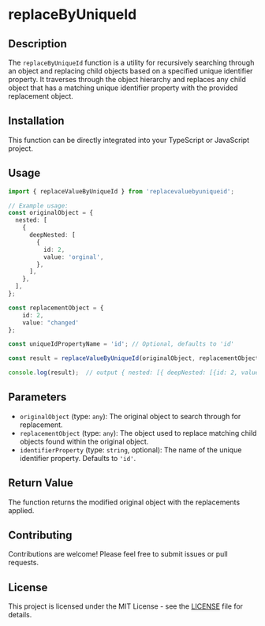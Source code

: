 # replaceByUniqueId

## Description

The `replaceByUniqueId` function is a utility for recursively searching through an object and replacing child objects based on a specified unique identifier property. It traverses through the object hierarchy and replaces any child object that has a matching unique identifier property with the provided replacement object.

## Installation

This function can be directly integrated into your TypeScript or JavaScript project.

## Usage

```typescript
import { replaceValueByUniqueId } from 'replacevaluebyuniqueid';

// Example usage:
const originalObject = {
  nested: [
    {
      deepNested: [
        {
          id: 2,
          value: 'orginal',
        },
      ],
    },
  ],
};

const replacementObject = {
    id: 2,
    value: "changed'
};

const uniqueIdPropertyName = 'id'; // Optional, defaults to 'id'

const result = replaceValueByUniqueId(originalObject, replacementObject, uniqueIdPropertyName);

console.log(result);  // output { nested: [{ deepNested: [{id: 2, value: 'changed' }]}]};

```

## Parameters

- `originalObject` (type: `any`): The original object to search through for replacement.
- `replacementObject` (type: `any`): The object used to replace matching child objects found within the original object.
- `identifierProperty` (type: `string`, optional): The name of the unique identifier property. Defaults to `'id'`.

## Return Value

The function returns the modified original object with the replacements applied.

## Contributing

Contributions are welcome! Please feel free to submit issues or pull requests.

## License

This project is licensed under the MIT License - see the [LICENSE](LICENSE) file for details.
